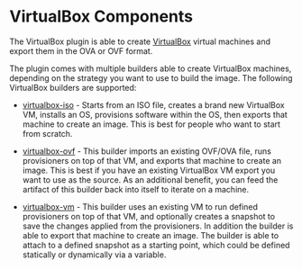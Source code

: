 # VirtualBox Components

The VirtualBox plugin is able to create
[VirtualBox](https://www.virtualbox.org) virtual machines and export them in
the OVA or OVF format.

The plugin comes with multiple builders able to create VirtualBox
machines, depending on the strategy you want to use to build the image. 
The following VirtualBox builders are supported:

- [virtualbox-iso](/docs/builders/virtualbox-iso.mdx) - Starts from an ISO
  file, creates a brand new VirtualBox VM, installs an OS, provisions
  software within the OS, then exports that machine to create an image. This
  is best for people who want to start from scratch.

- [virtualbox-ovf](/docs/builders/virtualbox-ovf.mdx) - This builder imports
  an existing OVF/OVA file, runs provisioners on top of that VM, and exports
  that machine to create an image. This is best if you have an existing
  VirtualBox VM export you want to use as the source. As an additional
  benefit, you can feed the artifact of this builder back into itself to
  iterate on a machine.

- [virtualbox-vm](/docs/builders/virtualbox-vm.mdx) - This builder uses an
  existing VM to run defined provisioners on top of that VM, and optionally
  creates a snapshot to save the changes applied from the provisioners. In
  addition the builder is able to export that machine to create an image. The
  builder is able to attach to a defined snapshot as a starting point, which
  could be defined statically or dynamically via a variable.